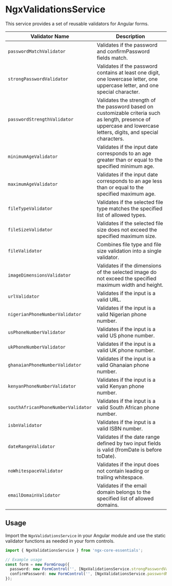# NgxValidationsService

This service provides a set of reusable validators for Angular forms.

| Validator Name                  | Description                                                                                        |
|--------------------------------|----------------------------------------------------------------------------------------------------|
| `passwordMatchValidator`       | Validates if the password and confirmPassword fields match.                                       |
| `strongPasswordValidator`      | Validates if the password contains at least one digit, one lowercase letter, one uppercase letter, and one special character. |
| `passwordStrengthValidator`    | Validates the strength of the password based on customizable criteria such as length, presence of uppercase and lowercase letters, digits, and special characters. |
| `minimumAgeValidator`          | Validates if the input date corresponds to an age greater than or equal to the specified minimum age. |
| `maximumAgeValidator`          | Validates if the input date corresponds to an age less than or equal to the specified maximum age. |
| `fileTypeValidator`            | Validates if the selected file type matches the specified list of allowed types.                  |
| `fileSizeValidator`            | Validates if the selected file size does not exceed the specified maximum size.                    |
| `fileValidator`                | Combines file type and file size validation into a single validator.                               |
| `imageDimensionsValidator`     | Validates if the dimensions of the selected image do not exceed the specified maximum width and height. |
| `urlValidator`                 | Validates if the input is a valid URL.                                                           |
| `nigerianPhoneNumberValidator` | Validates if the input is a valid Nigerian phone number.                                          |
| `usPhoneNumberValidator`       | Validates if the input is a valid US phone number.                                                |
| `ukPhoneNumberValidator`       | Validates if the input is a valid UK phone number.                                                |
| `ghanaianPhoneNumberValidator` | Validates if the input is a valid Ghanaian phone number.                                          |
| `kenyanPhoneNumberValidator`  | Validates if the input is a valid Kenyan phone number.                                             |
| `southAfricanPhoneNumberValidator` | Validates if the input is a valid South African phone number.                                    |
| `isbnValidator`                | Validates if the input is a valid ISBN number.                                                     |
| `dateRangeValidator`           | Validates if the date range defined by two input fields is valid (fromDate is before toDate).      |
| `noWhitespaceValidator`        | Validates if the input does not contain leading or trailing whitespace.                             |
| `emailDomainValidator`         | Validates if the email domain belongs to the specified list of allowed domains.                    |

## Usage

Import the `NgxValidationsService` in your Angular module and use the static validator functions as needed in your form controls.

```typescript
import { NgxValidationsService } from 'ngx-core-essentials';

// Example usage
const form = new FormGroup({
  password: new FormControl('', [NgxValidationsService.strongPasswordValidator]),
  confirmPassword: new FormControl('', [NgxValidationsService.passwordMatchValidator]),
});
